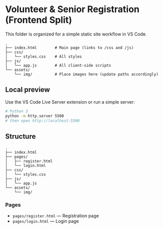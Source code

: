 # Volunteer & Senior Registration (Frontend Split)

This folder is organized for a simple static site workflow in VS Code.

```
.
├── index.html        # Main page (links to /css and /js)
├── css/
│   └── styles.css    # All styles
├── js/
│   └── app.js        # All client-side scripts
└── assets/
    └── img/          # Place images here (update paths accordingly)
```

## Local preview
Use the VS Code Live Server extension or run a simple server:
```bash
# Python 3
python -m http.server 5500
# then open http://localhost:5500
```

## Structure
```
.
├── index.html
├── pages/
│   ├── register.html
│   └── login.html
├── css/
│   └── styles.css
├── js/
│   └── app.js
└── assets/
    └── img/
```


### Pages
- `pages/register.html` — Registration page
- `pages/login.html` — Login page
